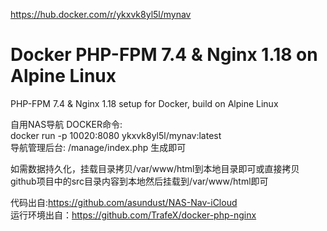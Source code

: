 https://hub.docker.com/r/ykxvk8yl5l/mynav  
# Docker PHP-FPM 7.4 & Nginx 1.18 on Alpine Linux
PHP-FPM 7.4 & Nginx 1.18 setup for Docker, build on Alpine Linux

自用NAS导航 DOCKER命令:  
docker run -p 10020:8080 ykxvk8yl5l/mynav:latest   
导航管理后台: /manage/index.php 生成即可  

  如需数据持久化，挂载目录拷贝/var/www/html到本地目录即可或直接拷贝github项目中的src目录内容到本地然后挂载到/var/www/html即可


代码出自:https://github.com/asundust/NAS-Nav-iCloud   
运行环境出自：https://github.com/TrafeX/docker-php-nginx  

